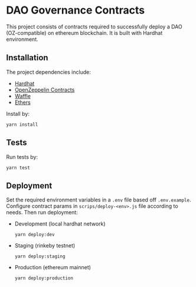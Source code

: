 # DAO Governance Contracts

This project consists of contracts required to successfully deploy a DAO (OZ-compatible) on ethereum blockchain. It is built with Hardhat environment.

## Installation

The project dependencies include:

- [Hardhat](https://hardhat.org/)
- [OpenZeppelin Contracts](https://docs.openzeppelin.com/contracts/4.x/)
- [Waffle](https://getwaffle.io/)
- [Ethers](https://docs.ethers.io/v5/)

Install by:

```
yarn install
```

## Tests

Run tests by:

```
yarn test
```

## Deployment

Set the required environment variables in a `.env` file based off `.env.example`. Configure contract params in `scrips/deploy-<env>.js` file according to needs. Then run deployment:

- Development (local hardhat network)

  ```
  yarn deploy:dev
  ```

- Staging (rinkeby testnet)

  ```
  yarn deploy:staging
  ```

- Production (ethereum mainnet)
  ```
  yarn deploy:production
  ```

